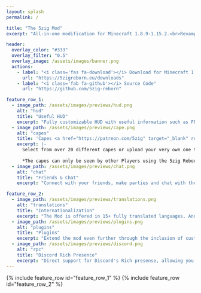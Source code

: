 ```yaml
---
layout: splash
permalink: /

title: "The 5zig Mod"
excerpt: "All-in-one modification for Minecraft 1.8.9-1.15.2.<br>Revamp the way you play the game!"

header:
  overlay_color: "#333"
  overlay_filter: "0.5"
  overlay_image: /assets/images/banner.png
  actions:
    - label: "<i class='fas fa-download'></i> Download for Minecraft 1.8.9-1.15.2"
      url: "https://5zigreborn.eu/downloads"
    - label: "<i class='fab fa-github'></i> Source Code"
      url: "https://github.com/5zig-reborn"

feature_row_1:
  - image_path: /assets/images/previews/hud.png
    alt: "hud"
    title: "Useful HUD"
    excerpt: "Fully customizable HUD with useful information such as FPS, ping, system status and more."
  - image_path: /assets/images/previews/cape.png
    alt: "capes"
    title: 'Capes <a href="https://patreon.com/5zig" target="_blank" rel="nofollow noopener noreferrer"><img alt="badge" src="https://img.shields.io/badge/Donator%20Reward-FF424D?logo=patreon&logoColor=white&style=for-the-badge"></a>'
    excerpt: |- 
      Select from over 20 different capes or upload your very own one to show.
      
      *The capes can only be seen by other Players using the 5zig Reborn mod!*
  - image_path: /assets/images/previews/chat.png
    alt: "chat"
    title: "Friends & Chat"
    excerpt: "Connect with your friends, make parties and chat with them directly in-game!"

feature_row_2:
  - image_path: /assets/images/previews/translations.png
    alt: "translations"
    title: "Internationalization"
    excerpt: "The Mod is offered in 15+ fully translated languages. And we're always looking for more people to join us."
  - image_path: /assets/images/previews/plugins.png
    alt: "plugins"
    title: "Plugins"
    excerpt: "Extend the mod even further through the inclusion of custom Plugins!"
  - image_path: /assets/images/previews/discord.png
    alt: "rpc"
    title: "Discord Rich Presence"
    excerpt: "Direct support for Discord's Rich presense, allowing you to display your current activity in Minecraft on your profile."
---
```


{% include feature_row id="feature_row_1" %}
{% include feature_row id="feature_row_2" %}
